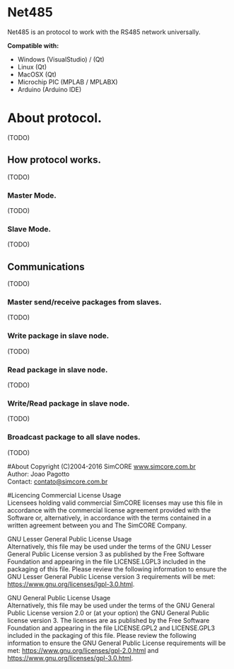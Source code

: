 # Net485

Net485 is an protocol to work with the RS485 network universally.<br>

<b>Compatible with:</b>
<ul>
<li>Windows (VisualStudio) / (Qt)</li>
<li>Linux (Qt)</li>
<li>MacOSX  (Qt)</li>
<li>Microchip PIC (MPLAB / MPLABX)</li>
<li>Arduino (Arduino IDE)</li>
</ul>

# About protocol.
(TODO)

## How protocol works.
(TODO)

### Master Mode.
(TODO)

### Slave Mode.
(TODO)

## Communications
(TODO)

### Master send/receive packages from slaves.
(TODO)

### Write package in slave node.
(TODO)

### Read package in slave node.
(TODO)

### Write/Read package in slave node.
(TODO)

### Broadcast package to all slave nodes.
(TODO)

#About
Copyright (C)2004-2016 SimCORE www.simcore.com.br<br>
Author: Joao Pagotto<br>
Contact: contato@simcore.com.br<br>

#Licencing
Commercial License Usage<br>
Licensees holding valid commercial SimCORE licenses may use this file in accordance with the commercial license agreement provided with the
Software or, alternatively, in accordance with the terms contained in a written agreement between you and The SimCORE Company.

GNU Lesser General Public License Usage<br>
Alternatively, this file may be used under the terms of the GNU Lesser General Public License version 3 as published by the Free Software
Foundation and appearing in the file LICENSE.LGPL3 included in the packaging of this file. Please review the following information to
ensure the GNU Lesser General Public License version 3 requirements will be met: https://www.gnu.org/licenses/lgpl-3.0.html.

GNU General Public License Usage<br>
Alternatively, this file may be used under the terms of the GNU General Public License version 2.0 or (at your option) the GNU General
Public license version 3. The licenses are as published by the Free Software Foundation and appearing in the file LICENSE.GPL2 and
LICENSE.GPL3 included in the packaging of this file. Please review the following information to ensure the GNU General Public License
requirements will be met: https://www.gnu.org/licenses/gpl-2.0.html and https://www.gnu.org/licenses/gpl-3.0.html.

